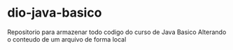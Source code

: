 # dio-java-basico
Repositorio para armazenar todo codigo do curso de Java Basico
Alterando o conteudo de um arquivo de forma local 